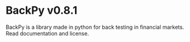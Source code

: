 # BackPy v0.8.1
BackPy is a library made in python for back testing in financial markets.
Read documentation and license.
